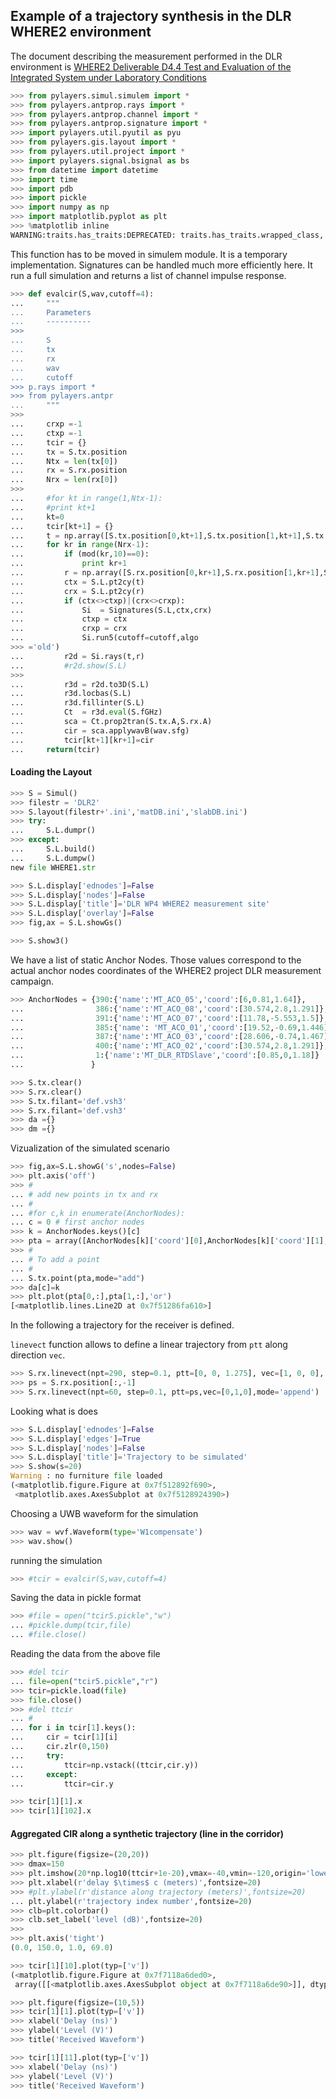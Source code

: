## Example of a trajectory synthesis in the DLR WHERE2 environment

The document describing the measurement performed in the DLR environment is
[WHERE2 Deliverable D4.4 Test and Evaluation of the Integrated System under Laboratory Conditions](http://www.kn-s.dlr.de/where2/documents/Deliverables/Deliverable-D4.4.pdf)

```python
>>> from pylayers.simul.simulem import *
>>> from pylayers.antprop.rays import *
>>> from pylayers.antprop.channel import *
>>> from pylayers.antprop.signature import *
>>> import pylayers.util.pyutil as pyu
>>> from pylayers.gis.layout import *
>>> from pylayers.util.project import *
>>> import pylayers.signal.bsignal as bs
>>> from datetime import datetime
>>> import time
>>> import pdb
>>> import pickle
>>> import numpy as np
>>> import matplotlib.pyplot as plt
>>> %matplotlib inline
WARNING:traits.has_traits:DEPRECATED: traits.has_traits.wrapped_class, 'the 'implements' class advisor has been deprecated. Use the 'provides' class decorator.
```

This function has to be moved in simulem module.
It is a temporary implementation. Signatures can be handled much more efficiently here.
It run a full simulation and returns a list of channel impulse response.

```python
>>> def evalcir(S,wav,cutoff=4):
...     """
...     Parameters
...     ----------
>>> 
...     S
...     tx
...     rx
...     wav
...     cutoff
>>> p.rays import *
>>> from pylayers.antpr
...     """
>>> 
...     crxp =-1
...     ctxp =-1
...     tcir = {}
...     tx = S.tx.position
...     Ntx = len(tx[0])
...     rx = S.rx.position
...     Nrx = len(rx[0])
>>> 
...     #for kt in range(1,Ntx-1):
...     #print kt+1
...     kt=0
...     tcir[kt+1] = {}
...     t = np.array([S.tx.position[0,kt+1],S.tx.position[1,kt+1],S.tx.position[2,kt+1]])
...     for kr in range(Nrx-1):
...         if (mod(kr,10)==0):
...             print kr+1
...         r = np.array([S.rx.position[0,kr+1],S.rx.position[1,kr+1],S.rx.position[2,kr+1]])
...         ctx = S.L.pt2cy(t)
...         crx = S.L.pt2cy(r)
...         if (ctx<>ctxp)|(crx<>crxp):
...             Si  = Signatures(S.L,ctx,crx)
...             ctxp = ctx
...             crxp = crx
...             Si.run5(cutoff=cutoff,algo
>>> ='old')
...         r2d = Si.rays(t,r)
...         #r2d.show(S.L)
>>> 
...         r3d = r2d.to3D(S.L)
...         r3d.locbas(S.L)
...         r3d.fillinter(S.L)
...         Ct  = r3d.eval(S.fGHz)
...         sca = Ct.prop2tran(S.tx.A,S.rx.A)
...         cir = sca.applywavB(wav.sfg)
...         tcir[kt+1][kr+1]=cir
...     return(tcir)
```

#### Loading the Layout

```python
>>> S = Simul()
>>> filestr = 'DLR2'
>>> S.layout(filestr+'.ini','matDB.ini','slabDB.ini')
>>> try:
...     S.L.dumpr()
>>> except:
...     S.L.build()
...     S.L.dumpw()
new file WHERE1.str
```

```python
>>> S.L.display['ednodes']=False
>>> S.L.display['nodes']=False
>>> S.L.display['title']='DLR WP4 WHERE2 measurement site'
>>> S.L.display['overlay']=False
>>> fig,ax = S.L.showGs()
```

```python
>>> S.show3()
```

We have a list of static Anchor Nodes. Those values correspond to the actual anchor nodes coordinates
of the WHERE2 project DLR measurement campaign.

```python
>>> AnchorNodes = {390:{'name':'MT_ACO_05','coord':[6,0.81,1.64]},
...                386:{'name':'MT_ACO_08','coord':[30.574,2.8,1.291]},
...                391:{'name':'MT_ACO_07','coord':[11.78,-5.553,1.5]},
...                385:{'name': 'MT_ACO_01','coord':[19.52,-0.69,1.446]},
...                387:{'name':'MT_ACO_03','coord':[28.606,-0.74,1.467]},
...                400:{'name':'MT_ACO_02','coord':[30.574,2.8,1.291]},
...                1:{'name':'MT_DLR_RTDSlave','coord':[0.85,0,1.18]}
...               }
```

```python
>>> S.tx.clear()
>>> S.rx.clear()
>>> S.tx.filant='def.vsh3'
>>> S.rx.filant='def.vsh3'
>>> da ={}
>>> dm ={}
```

Vizualization of the simulated scenario

```python
>>> fig,ax=S.L.showG('s',nodes=False)
>>> plt.axis('off')
>>> #
... # add new points in tx and rx
... #
... #for c,k in enumerate(AnchorNodes):
... c = 0 # first anchor nodes
>>> k = AnchorNodes.keys()[c]
>>> pta = array([AnchorNodes[k]['coord'][0],AnchorNodes[k]['coord'][1],AnchorNodes[k]['coord'][2]]).reshape(3,1)
>>> #
... # To add a point
... #
... S.tx.point(pta,mode="add")
>>> da[c]=k
>>> plt.plot(pta[0,:],pta[1,:],'or')
[<matplotlib.lines.Line2D at 0x7f51286fa610>]
```

In the following a trajectory for the receiver is defined.

`linevect` function allows to define a linear trajectory from `ptt` along direction `vec`.

```python
>>> S.rx.linevect(npt=290, step=0.1, ptt=[0, 0, 1.275], vec=[1, 0, 0], mode='subst')
>>> ps = S.rx.position[:,-1]
>>> S.rx.linevect(npt=60, step=0.1, ptt=ps,vec=[0,1,0],mode='append')
```

Looking what is does

```python
>>> S.L.display['ednodes']=False
>>> S.L.display['edges']=True
>>> S.L.display['nodes']=False
>>> S.L.display['title']='Trajectory to be simulated'
>>> S.show(s=20)
Warning : no furniture file loaded
(<matplotlib.figure.Figure at 0x7f512892f690>,
 <matplotlib.axes.AxesSubplot at 0x7f5128924390>)
```

Choosing a UWB waveform for the simulation

```python
>>> wav = wvf.Waveform(type='W1compensate')
>>> wav.show()
```

running the simulation

```python
>>> #tcir = evalcir(S,wav,cutoff=4)
```

Saving the data in pickle format

```python
>>> #file = open("tcir5.pickle","w")
... #pickle.dump(tcir,file)
... #file.close()
```

Reading the data from the above file

```python
>>> #del tcir
... file=open("tcir5.pickle","r")
>>> tcir=pickle.load(file)
>>> file.close()
>>> #del ttcir
... #
... for i in tcir[1].keys():
...     cir = tcir[1][i]
...     cir.zlr(0,150)
...     try:
...         ttcir=np.vstack((ttcir,cir.y))
...     except:
...         ttcir=cir.y
```

```python
>>> tcir[1][1].x
>>> tcir[1][102].x
```

#### Aggregated CIR along a synthetic trajectory (line in the corridor)

```python
>>> plt.figure(figsize=(20,20))
>>> dmax=150
>>> plt.imshow(20*np.log10(ttcir+1e-20),vmax=-40,vmin=-120,origin='lower',extent=[0,dmax,1,69],interpolation='nearest')
>>> plt.xlabel(r'delay $\times$ c (meters)',fontsize=20)
>>> #plt.ylabel(r'distance along trajectory (meters)',fontsize=20)
... plt.ylabel(r'trajectory index number',fontsize=20)
>>> clb=plt.colorbar()
>>> clb.set_label('level (dB)',fontsize=20)
>>> 
>>> plt.axis('tight')
(0.0, 150.0, 1.0, 69.0)
```

```python
>>> tcir[1][10].plot(typ=['v'])
(<matplotlib.figure.Figure at 0x7f7118a6ded0>,
 array([[<matplotlib.axes.AxesSubplot object at 0x7f7118a6de90>]], dtype=object))
```

```python
>>> plt.figure(figsize=(10,5))
>>> tcir[1][1].plot(typ=['v'])
>>> xlabel('Delay (ns)')
>>> ylabel('Level (V)')
>>> title('Received Waveform')
```

```python
>>> tcir[1][11].plot(typ=['v'])
>>> xlabel('Delay (ns)')
>>> ylabel('Level (V)')
>>> title('Received Waveform')
```

